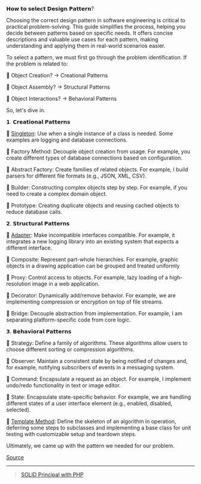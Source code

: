 𝗛𝗼𝘄 𝘁𝗼 𝘀𝗲𝗹𝗲𝗰𝘁 𝗗𝗲𝘀𝗶𝗴𝗻 𝗣𝗮𝘁𝘁𝗲𝗿𝗻?

Choosing the correct design pattern in software engineering is critical to practical problem-solving. This guide simplifies the process, helping you decide between patterns based on specific needs. It offers concise descriptions and valuable use cases for each pattern, making understanding and applying them in real-world scenarios easier. 

To select a pattern, we must first go through the problem identification. If the problem is related to:

 🔸 Object Creation? → Creational Patterns

 🔸 Object Assembly? → Structural Patterns

 🔸 Object Interactions? → Behavioral Patterns

So, let's dive in.

𝟭. 𝗖𝗿𝗲𝗮𝘁𝗶𝗼𝗻𝗮𝗹 𝗣𝗮𝘁𝘁𝗲𝗿𝗻𝘀

 🔹 [Singleton](./singleton/adapter.md): Use when a single instance of a class is needed. Some examples are logging and database connections. 

 🔹 Factory Method: Decouple object creation from usage. For example, you create different types of database connections based on configuration.

 🔹 Abstract Factory: Create families of related objects. For example, I build parsers for different file formats (e.g., JSON, XML, CSV).

 🔹 Builder: Constructing complex objects step by step. For example, if you need to create a complex domain object.

 🔹 Prototype: Creating duplicate objects and reusing cached objects to reduce database calls.

𝟮. 𝗦𝘁𝗿𝘂𝗰𝘁𝘂𝗿𝗮𝗹 𝗣𝗮𝘁𝘁𝗲𝗿𝗻𝘀

 🔹 [Adapter]((./adapter/adapter.md)): Make incompatible interfaces compatible. For example, it integrates a new logging library into an existing system that expects a different interface.

 🔹 Composite: Represent part-whole hierarchies. For example, graphic objects in a drawing application can be grouped and treated uniformly

 🔹 Proxy: Control access to objects. For example, lazy loading of a high-resolution image in a web application.

 🔹 Decorator: Dynamically add/remove behavior. For example, we are implementing compression or encryption on top of file streams.

 🔹 Bridge: Decouple abstraction from implementation. For example, I am separating platform-specific code from core logic.

𝟯. 𝗕𝗲𝗵𝗮𝘃𝗶𝗼𝗿𝗮𝗹 𝗣𝗮𝘁𝘁𝗲𝗿𝗻𝘀

 🔹 Strategy: Define a family of algorithms. These algorithms allow users to choose different sorting or compression algorithms.

 🔹 Observer: Maintain a consistent state by being notified of changes and, for example, notifying subscribers of events in a messaging system.

 🔹 Command: Encapsulate a request as an object. For example, I implement undo/redo functionality in text or image editor.

 🔹 State: Encapsulate state-specific behavior. For example, we are handling different states of a user interface element (e.g., enabled, disabled, selected).

 🔹 [Template Method]((./template_method/template_method.md)): Define the skeleton of an algorithm in operation, deferring some steps to subclasses and implementing a base class for unit testing with customizable setup and teardown steps.

Ultimately, we came up with the pattern we needed for our problem. 

[Source](https://www.linkedin.com/posts/milanmilanovic_technology-softwareengineering-programming-activity-7256934040459468800-X_7R?utm_source=share&utm_medium=member_desktop) 

------------

> [SOLID Principal with PHP](./solid/readme.md)

